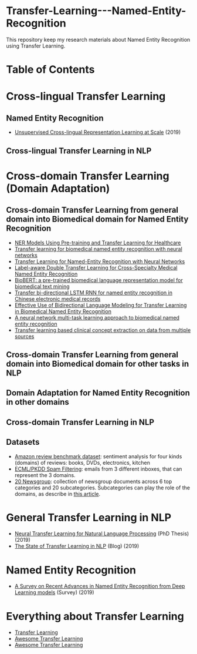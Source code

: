 # Transfer-Learning---Named-Entity-Recognition
This repository keep my research materials about Named Entity Recognition using Transfer Learning.

# Table of Contents

# Cross-lingual Transfer Learning
## Named Entity Recognition
* [Unsupervised Cross-lingual Representation Learning at Scale](https://arxiv.org/pdf/1911.02116.pdf) (2019)

## Cross-lingual Transfer Learning in NLP

# Cross-domain Transfer Learning (Domain Adaptation)

## Cross-domain Transfer Learning from general domain into Biomedical domain for Named Entity Recognition
* [NER Models Using Pre-training and Transfer Learning for Healthcare](https://arxiv.org/pdf/1910.11241.pdf)
* [Transfer learning for biomedical named entity recognition with neural networks](https://watermark.silverchair.com/bty449.pdf?token=AQECAHi208BE49Ooan9kkhW_Ercy7Dm3ZL_9Cf3qfKAc485ysgAAAnowggJ2BgkqhkiG9w0BBwagggJnMIICYwIBADCCAlwGCSqGSIb3DQEHATAeBglghkgBZQMEAS4wEQQMVnH7m5y0rSm5TXo6AgEQgIICLT7LWA4l0yDicrQlv8rQ6fQrlDMytdJY-zvfMYAjm0q8cTf5vaTtuoiAxLFxUDAbWAiMt89kWHPaAlCHYTFhR_AeM2uS8Fyz5SCo7j2wuFdpS_oStsJuEQkNT6uu4ZyqD8TG-CH2vMmOIADIPS71isxqBBh_z2ksCdyjCW0roPDP2vDo4-W5pabbjxUhSZV18Porz74Xzn3vT59774NsllYx4n-p7rdMiWQRuhnpAhQzHss0ubaYYi2R63c1HweHqdQqK5YCaSvovRrNBXCkSiLtKSVvIDFeFDQHOy0JSRODLxvFvg9zMV0N92jdRNw4QP9sLi-1HOQPJksQITZ3xhvuuMiCqqh3PwzRPt19s5w2NESWCkIUIXr8_Ykb4VVeCfDmenM4JDzizIddM4W8talcr5EOkG0gPeTrz3Dj4psXixYHGM3UKMFtbbbmUuXCgkRywoc1YKOTnnx1_1llkoEVcW_XDIlIw_x7rrhuYwpkzA-rh0kpaJpvUc1blrWPejRezIzQuQfpyKbYvRWHpqBODYNBGE5ZNRH4A7wffEY-rOj8-21rQ_OAmcHjrRklweFk-aZIvmwa3kwsP2wQyUY6QNESChSLaIywulCGi_rw_J9x_00KmVQa1xvCHT4nJp1LiUY8OYrkrWqloPVj6Eq_daDmBAYenuCi8oo1elorrNbTGDGmiTEl_pScs-YUmnftN9TttHHQbKJSTCbTlL-_zVSEV5sf1XjAr3WR)
* [Transfer Learning for Named-Entity Recognition with Neural Networks](https://arxiv.org/pdf/1705.06273.pdf)
* [Label-aware Double Transfer Learning for Cross-Specialty Medical Named Entity Recognition](https://arxiv.org/pdf/1804.09021.pdf)
* [BioBERT: a pre-trained biomedical language representation model for biomedical text mining](https://arxiv.org/pdf/1901.08746.pdf)
* [Transfer bi-directional LSTM RNN for named entity recognition in Chinese electronic medical records](https://ieeexplore.ieee.org/abstract/document/8210840)
* [Effective Use of Bidirectional Language Modeling for Transfer Learning in Biomedical Named Entity Recognition](https://arxiv.org/pdf/1711.07908.pdf)
* [A neural network multi-task learning approach to biomedical named entity recognition](https://bmcbioinformatics.biomedcentral.com/articles/10.1186/s12859-017-1776-8)
* [Transfer learning based clinical concept extraction on data from multiple sources](https://www.sciencedirect.com/science/article/pii/S1532046414001233)

## Cross-domain Transfer Learning from general domain into Biomedical domain for other tasks in NLP

## Domain Adaptation for Named Entity Recognition in other domains


## Cross-domain Transfer Learning in NLP

## Datasets
* [Amazon review benchmark dataset](https://www.cs.jhu.edu/~mdredze/datasets/sentiment/): sentiment analysis for four kinds (domains) of reviews: books, DVDs, electronics, kitchen
* [ECML/PKDD Spam Filtering](http://www.ecmlpkdd2006.org/challenge.html#download): emails from 3 different inboxes, that can represent the 3 domains.
* [20 Newsgroup](http://qwone.com/~jason/20Newsgroups/): collection of newsgroup documents across 6 top categories and 20 subcategories. Subcategories can play the role of the domains, as describe in [this article](https://arxiv.org/pdf/1707.01217.pdf).

# General Transfer Learning in NLP

* [Neural Transfer Learning for Natural Language Processing](https://ruder.io/thesis/neural_transfer_learning_for_nlp.pdf) (PhD Thesis)(2019)
* [The State of Transfer Learning in NLP](https://ruder.io/state-of-transfer-learning-in-nlp/) (Blog) (2019)

# Named Entity Recognition
* [A Survey on Recent Advances in Named Entity Recognition from Deep Learning models](https://arxiv.org/pdf/1910.11470.pdf) (Survey) (2019)

# Everything about Transfer Learning
* [Transfer Learning](https://github.com/jindongwang/transferlearning)
* [Awesome Transfer Learning](https://github.com/artix41/awesome-transfer-learning)
* [Awesome Transfer Learning](https://github.com/sun254/awesome-transfer-learning)
